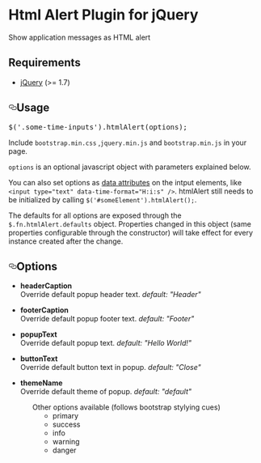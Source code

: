 <h1>Html Alert Plugin for jQuery</h1> 	
Show application messages as HTML alert

<h2>Requirements</h2>
<ul>
	<li><a href="http://jquery.com/">jQuery</a> (&gt;= 1.7)</li>
</ul>
<h2><a id="user-content-usage" class="anchor" href="#usage" aria-hidden="true"><svg aria-hidden="true" class="octicon octicon-link" height="16" version="1.1" viewBox="0 0 16 16" width="16"><path d="M4 9h1v1H4c-1.5 0-3-1.69-3-3.5S2.55 3 4 3h4c1.45 0 3 1.69 3 3.5 0 1.41-.91 2.72-2 3.25V8.59c.58-.45 1-1.27 1-2.09C10 5.22 8.98 4 8 4H4c-.98 0-2 1.22-2 2.5S3 9 4 9zm9-3h-1v1h1c1 0 2 1.22 2 2.5S13.98 12 13 12H9c-.98 0-2-1.22-2-2.5 0-.83.42-1.64 1-2.09V6.25c-1.09.53-2 1.84-2 3.25C6 11.31 7.55 13 9 13h4c1.45 0 3-1.69 3-3.5S14.5 6 13 6z"></path></svg></a>Usage</h2>

<div class="highlight highlight-source-js"><pre><span class="pl-en">$</span>(<span class="pl-s"><span class="pl-pds">'</span>.some-time-inputs<span class="pl-pds">'</span></span>).<span class="pl-en">htmlAlert</span>(options);</pre></div>

<p>Include <code>bootstrap.min.css</code> ,<code>jquery.min.js</code> and <code>bootstrap.min.js</code> in your page.</p>

<p><code>options</code> is an optional javascript object with parameters explained below.</p>

<p>You can also set options as <a href="https://developer.mozilla.org/en-US/docs/Web/Guide/HTML/Using_data_attributes">data attributes</a> on the intput elements, like <code>&lt;input type="text" data-time-format="H:i:s" /&gt;</code>. htmlAlert still needs to be initialized by calling <code>$('#someElement').htmlAlert();</code>.</p>

<p>The defaults for all options are exposed through the <code>$.fn.htmlAlert.defaults</code> object. Properties changed in this object (same properties configurable through the constructor) will take effect for every instance created after the change.</p>

<h2><a id="user-content-options" class="anchor" href="#options" aria-hidden="true"><svg aria-hidden="true" class="octicon octicon-link" height="16" version="1.1" viewBox="0 0 16 16" width="16"><path d="M4 9h1v1H4c-1.5 0-3-1.69-3-3.5S2.55 3 4 3h4c1.45 0 3 1.69 3 3.5 0 1.41-.91 2.72-2 3.25V8.59c.58-.45 1-1.27 1-2.09C10 5.22 8.98 4 8 4H4c-.98 0-2 1.22-2 2.5S3 9 4 9zm9-3h-1v1h1c1 0 2 1.22 2 2.5S13.98 12 13 12H9c-.98 0-2-1.22-2-2.5 0-.83.42-1.64 1-2.09V6.25c-1.09.53-2 1.84-2 3.25C6 11.31 7.55 13 9 13h4c1.45 0 3-1.69 3-3.5S14.5 6 13 6z"></path></svg></a>Options</h2>

<ul>
	<li>
        <p>
        	<strong>headerCaption</strong>
            <br> Override default popup header text.
            <em>default: "Header"</em>
        </p>
    </li>
    <li>
        <p>
        	<strong>footerCaption</strong> 
            <br> Override default popup footer text.
            <em>default: "Footer"</em>
        </p>
    </li>
    <li>
        <p>
        	<strong>popupText</strong>
            <br> Override default popup text.
            <em>default: "Hello World!"</em>
        </p> 
    </li>
    <li>
        <p>
        	<strong>buttonText</strong>
            <br> Override default button text in popup.
            <em>default: "Close"</em> 
        </p>
    </li>
    <li>
        <p>
        	<strong>themeName</strong>
            <br> Override default theme of popup.
            <em>default: "default"</em>
        </p>
        <p style="padding-left: 25px;">
	            <ul>Other options available (follows bootstrap stylying cues)
	            	<li style="margin-left: 40px;">primary</li>
	            	<li style="margin-left: 40px;">success</li>
	            	<li style="margin-left: 40px;">info</li>
	            	<li style="margin-left: 40px;">warning</li>
	            	<li style="margin-left: 40px;">danger</li>
	            </ul>
            </p>
    </li>
</ul>